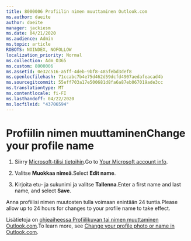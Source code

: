 ```yaml
---
title: 8000006 Profiilin nimen muuttaminen Outlook.com
ms.author: daeite
author: daeite
manager: jackiesm
ms.date: 04/21/2020
ms.audience: Admin
ms.topic: article
ROBOTS: NOINDEX, NOFOLLOW
localization_priority: Normal
ms.collection: Adm_O365
ms.custom: 8000006
ms.assetid: 0e32c516-a5ff-4deb-9bf8-485febd3def8
ms.openlocfilehash: 71ccabc7b4e75d462d59dcfd4907aedafeacad4b
ms.sourcegitcommit: 55eff703a17e500681d8fa6a87eb067019ade3cc
ms.translationtype: MT
ms.contentlocale: fi-FI
ms.lasthandoff: 04/22/2020
ms.locfileid: "43706594"
---
```

# <a name="change-your-profile-name"></a><span data-ttu-id="a0ffb-102">Profiilin nimen muuttaminen</span><span class="sxs-lookup"><span data-stu-id="a0ffb-102">Change your profile name</span></span>

1. <span data-ttu-id="a0ffb-103">Siirry [Microsoft-tilisi tietoihin](https://go.microsoft.com/fwlink/p/?linkid=860841).</span><span class="sxs-lookup"><span data-stu-id="a0ffb-103">Go to [Your Microsoft account info](https://go.microsoft.com/fwlink/p/?linkid=860841).</span></span>
    
2. <span data-ttu-id="a0ffb-104">Valitse **Muokkaa nimeä**.</span><span class="sxs-lookup"><span data-stu-id="a0ffb-104">Select **Edit name**.</span></span> 
    
3. <span data-ttu-id="a0ffb-105">Kirjoita etu- ja sukunimi ja valitse **Tallenna**.</span><span class="sxs-lookup"><span data-stu-id="a0ffb-105">Enter a first name and last name, and select **Save**.</span></span> 
    
<span data-ttu-id="a0ffb-106">Anna profiilisi nimen muutosten tulla voimaan enintään 24 tuntia.</span><span class="sxs-lookup"><span data-stu-id="a0ffb-106">Please allow up to 24 hours for changes to your profile name to take effect.</span></span>
  
<span data-ttu-id="a0ffb-107">Lisätietoja on [ohjeaiheessa Profiilikuvan tai nimen muuttaminen Outlook.com](https://go.microsoft.com/fwlink/?linkid=873110).</span><span class="sxs-lookup"><span data-stu-id="a0ffb-107">To learn more, see [Change your profile photo or name in Outlook.com](https://go.microsoft.com/fwlink/?linkid=873110).</span></span>
  

